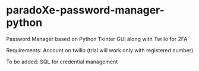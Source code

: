 # paradoXe-password-manager-python
Password Manager based on Python Tkinter GUI along with Twilio for 2FA

Requirements:
Account on twilio (trial will work only with registered number)

To be added:
SQL for credential management
